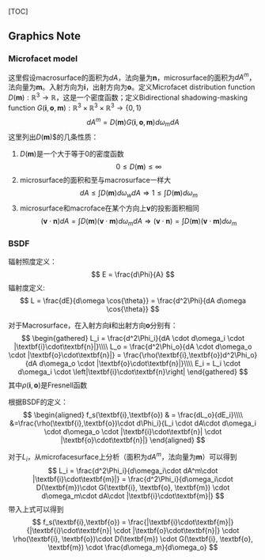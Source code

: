 [TOC]
## Graphics Note

### Microfacet model

这里假设macrosurface的面积为$dA$，法向量为$\textbf{n}，$microsurface的面积为$dA^m$，法向量为$\textbf{m}$。入射方向为$\textbf{i}$，出射方向为$\textbf{o}$。定义Microfacet distribution function $D(\textbf{m}): \mathbb{R}^3 \to \mathbb{R}$，这是一个密度函数；定义Bidirectional shadowing-masking function $G(\textbf{i}, \textbf{o}, \textbf{m}): \mathbb{R}^3 \times \mathbb{R}^3 \times \mathbb{R}^3 \to \{0,1\}$
$$
dA^m = D(\textbf{m})G(\textbf{i}, \textbf{o},\textbf{m})d\omega_mdA
$$
这里列出$D(\textbf{m})$$的几条性质：
1. $D(\textbf{m})$是一个大于等于$0$的密度函数
$$
0 \leq D(\textbf{m}) \leq \infty 
$$
2. microsurface的面积和至与macrosurface一样大
$$
dA \leq \int D(\textbf{m})d\omega_w dA \Rightarrow 1 \leq \int D(\textbf{m})d\omega_m
$$
3. microsurface和macroface在某个方向上$\textbf{v}$的投影面积相同
$$
(\textbf{v}\cdot\textbf{n})dA = \int D(\textbf{m})(\textbf{v}\cdot\textbf{m})d\omega_m dA \Rightarrow (\textbf{v}\cdot\textbf{n}) = \int D(\textbf{m})(\textbf{v}\cdot\textbf{m})d\omega_m
$$

### BSDF
辐射照度定义：
$$
E = \frac{d\Phi}{A}
$$
辐射度定义:
$$
L = \frac{dE}{d\omega \cos{\theta}} = \frac{d^2\Phi}{dA d\omega \cos{\theta}}
$$

对于Macrosurface，在入射方向$\textbf{i}$和出射方向$\textbf{o}$分别有：
$$
\begin{gathered}
L_i =  \frac{d^2\Phi_i}{dA \cdot d\omega_i \cdot |\textbf{i}\cdot\textbf{n}|}\\\\
L_o =  \frac{d^2\Phi_o}{dA \cdot d\omega_o \cdot |\textbf{o}\cdot\textbf{n}|} = \frac{\rho(\textbf{i},\textbf{o})d^2\Phi_o}{dA d\omega_o \cdot |\textbf{o}\cdot\textbf{n}|}\\\\
E_i = L_i \cdot d\omega_i \cdot \left|\textbf{i}\cdot\textbf{n}\right|
\end{gathered}
$$
其中$\rho(\textbf{i},\textbf{o})$是Fresnell函数

根据BSDF的定义：
$$
\begin{aligned}
f_s(\textbf{i},\textbf{o}) & = \frac{dL_o}{dE_i}\\\\
&=\frac{\rho(\textbf{i},\textbf{o})\cdot d\Phi_i}{L_i \cdot dA\cdot d\omega_i \cdot d\omega_o \cdot |\textbf{i}\cdot\textbf{n}| \cdot |\textbf{o}\cdot\textbf{n}|}
\end{aligned}
$$

对于$L_i$，从microfacesurface上分析（面积为$dA^m$，法向量为$\textbf{m}$）可以得到
$$
L_i = \frac{d^2\Phi_i}{d\omega_i\cdot dA^m\cdot |\textbf{i}\cdot\textbf{m}|} = \frac{d^2\Phi_i}{d\omega_i\cdot D(\textbf{m})\cdot G(\textbf{i}, \textbf{o}, \textbf{m}) \cdot d\omega_m\cdot dA\cdot |\textbf{i}\cdot\textbf{m}|}
$$
带入上式可以得到
$$
f_s(\textbf{i},\textbf{o}) = \frac{|\textbf{i}\cdot\textbf{m}|}{|\textbf{i}\cdot\textbf{n}| \cdot |\textbf{o}\cdot\textbf{n}|} \cdot \rho(\textbf{i}, \textbf{o})\cdot D(\textbf{m}) \cdot G(\textbf{i}, \textbf{o}, \textbf{m}) \cdot \frac{d\omega_m}{d\omega_o}
$$